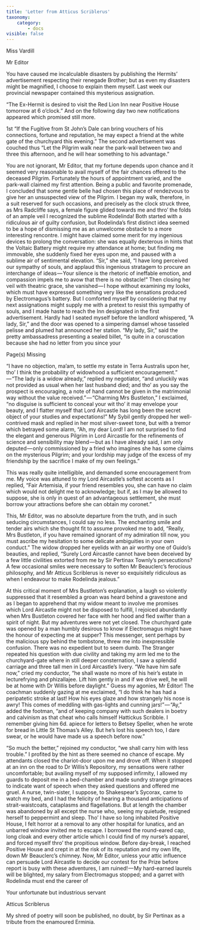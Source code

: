 ```yaml
---  
title: 'Letter from Atticus Scriblerus'  
taxonomy:  
    category:  
        - docs  
visible: false  
---  
```


<div class="author">Miss Vardill</div>

Mr Editor

You have caused me incalculable disasters by publishing the Hermits’ advertisement respecting their renegade Brother; but as even my disasters might be magnified, I choose to explain them myself. Last week our provincial newspaper contained this mysterious assignation.

“The Ex-Hermit is desired to visit the Red Lion Inn near Positive House tomorrow at 6 o’clock.” And on the following day two new notifications appeared which promised still more.

1st “If the Fugitive from St John’s Dale can bring vouchers of his connections, fortune and reputation, he may expect a friend at the white gate of the churchyard this evening.” The second advertisement was couched thus “Let the Pilgrim walk near the park-wall between two and three this afternoon, and he will hear something to his advantage.”

You are not ignorant, Mr Editor, that my fortune depends upon chance and it seemed very reasonable to avail myself of the fair chances offered to the deceased Pilgrim. Fortunately the hours of appointment varied, and the park-wall claimed my first attention. Being a public and favorite promenade, I concluded that some gentle belle had chosen this place of rendezvous to give her an unsuspected view of the Pilgrim. I began my walk, therefore, in a suit reserved for such occasions, and precisely as the clock struck three, as Mrs Radcliffe says, a female figure glided towards me and thro’ the folds of an ample veil I recognized the sublime Rodelinda! Both started with a ridiculous air of guilty confusion, but Rodelinda’s first distinct idea seemed to be a hope of dismissing me as an unwelcome obstacle to a more interesting rencontre. I might have claimed some merit for my ingenious devices to prolong the conversation: she was equally dexterous in hints that the Voltaic Battery might require my attendance at home; but finding me immovable, she suddenly fixed her eyes upon me, and paused with a sublime air of sentimental elevation. “Sir,” she said, “I have long perceived our sympathy of souls, and applaud this ingenious stratagem to procure an interchange of ideas — Your silence is the rhetoric of ineffable emotion, and compassion impels me to avow that there is no obstacle!” Then closing her veil with theatric grace, she vanished — I hope without examining my looks, which must have expressed something very like the sensations produced by Electromagus’s battery. But I comforted myself by considering that my next assignations might supply me with a pretext to resist this sympathy of souls, and I made haste to reach the Inn designated in the first advertisement. Hardly had I seated myself before the landlord whispered, “A lady, Sir,” and the door was opened to a simpering damsel whose tasseled pelisse and plumed hat announced her station. “My lady, Sir,” said the pretty ambassadress presenting a sealed billet, “is quite in a coruscation because she had no letter from you since your

<span class="red">Page(s) Missing</span>

“I have no objection, ma’am, to settle my estate in Terra Australis upon her, tho’ I think the probability of widowhood a sufficient encouragement.” — “The lady is a widow already,” replied my negotiator, “and unluckily was not provided as usual when her last husband died; and tho’ as you say the prospect is encouraging, a note of hand cannot be given in the matrimonial way without the value received.” — “Charming Mrs Bustleton,” I exclaimed, “no disguise is sufficient to conceal your wit tho’ it may envelope your beauty, and I flatter myself that Lord Aircastle has long been the secret object of your studies and expectations!” My Sybil gently dropped her well-contrived mask and replied in her most silver-sweet tone, but with a tremor which betrayed some alarm, “Ah, my dear Lord! I am not surprised to find the elegant and generous Pilgrim in Lord Aircastle for the refinements of science and sensibility may blend — but as I have already said, I am only deputed — only commissioned by a fried who imagines she has some claims on the mysterious Pilgrim; and your lordship may judge of the excess of my friendship by the sacrifice I make of my own feelings.”

This was really quite intelligible, and demanded some encouragement from me. My voice was attuned to my Lord Aircastle’s softest accents as I replied, “Fair Artemisia, if your friend resembles you, she can have no claim which would not delight me to acknowledge; but if, as I may be allowed to suppose, she is only in quest of an advantageous settlement, she must borrow your attractions before she can obtain my coronet.”

This, Mr Editor, was no absolute departure from the truth, and in such seducing circumstances, I could say no less. The enchanting smile and tender airs which she thought fit to assume provoked me to add, “Really, Mrs Bustleton, if you have remained ignorant of my admiration till now, you must ascribe my hesitation to some delicate ambiguities in your own conduct.” The widow dropped her eyelids with an air worthy one of Guido’s beauties, and replied, “Surely Lord Aircastle cannot have been deceived by a few little civilities extorted from me by Sir Pertinax Townly’s persecutions? A few occasional smiles were necessary to soften Mr Beauclerc’s ferocious philosophy, and Mr Atticus Scriblerus is never so exquisitely ridiculous as when I endeavour to make Rodelinda jealous.”

At this critical moment of Mrs Bustleton’s explanation, a laugh so violently suppressed that it resembled a groan was heard behind a gravestone and as I began to apprehend that my widow meant to involve me promises which Lord Aircastle might not be disposed to fulfill, I rejoiced abundantly when Mrs Bustleton covered her face with her hood and fled swifter than a spirit of night. But my adventures were not yet closed. The churchyard gate was opened by a man humbly desirous to know if Electromagus might have the honour of expecting me at supper? This messenger, sent perhaps by the malicious spy behind the tombstone, threw me into inexpressible confusion. There was no expedient but to seem dumb. The Stranger repeated his question with due civility and taking my arm led me to the churchyard-gate where in still deeper consternation, I saw a splendid carriage and three tall men in Lord Aircastle’s livery. “We have him safe now,” cried my conductor, “he shall waste no more of his heir’s estate in lecturefrying and phizallajee. Lift him gently in and if we drive well, he will be at home with Dr Willis before daylight.” Guess my agonies, Mr Editor! The coachman suddenly gazing at me exclaimed, “I do think he has had a peripatetic stroke at last! How his eyes glaze and how strangely his nose is awry! This comes of meddling with gas-lights and cunning jars!” — “Ay,” added the footman, “and of keeping company with such dealers in boetry and calvinism as that cheat who calls himself Hattickus Scribble. I remember giving him 6d. apiece for letters to Betsey Speller, when he wrote for bread in Little St Thomas’s Alley. But he’s lost his speech too, I dare swear, or he would have made us a speech before now.”

“So much the better,” rejoined my conductor, “we shall carry him with less trouble.” I profited by the hint as there seemed no chance of escape. My attendants closed the chariot-door upon me and drove off. When it stopped at an inn on the road to Dr Willis’s Repository, my sensations were rather uncomfortable; but availing myself of my supposed infirmity, I allowed my guards to deposit me in a bed-chamber and made sundry strange grimaces to indicate want of speech when they asked questions and offered me gruel. A nurse, twin-sister, I suppose, to Shakespear’s Sycorax, came to watch my bed, and I had the felicity of hearing a thousand anticipations of strait-waistcoats, cataplasms and flagellations. But at length the chamber was abandoned by all except the nurse who, seeing my quietude, resigned herself to peppermint and sleep. Tho’ I have so long inhabited Positive House, I felt horror at a removal to any other hospital for lunatics, and an unbarred window invited me to escape. I borrowed the round-eared cap, long cloak and every other article which I could find of my nurse’s apparel, and forced myself thro’ the propitious window. Before day-break, I reached Positive House and crept in at the risk of its reputation and my own life, down Mr Beauclerc’s chimney. Now, Mr Editor, unless your attic influence can persuade Lord Aircastle to decide our contest for the Prize before report is busy with these adventures, I am ruined! — My hard-earned laurels will be blighted, my salary from Electromagus stopped; and a garret with Rodelinda must end the career of 

Your unfortunate but industrious servant

Atticus Scriblerus

My shred of poetry will soon be published, no doubt, by Sir Pertinax as a tribute from the enamoured Erminia.